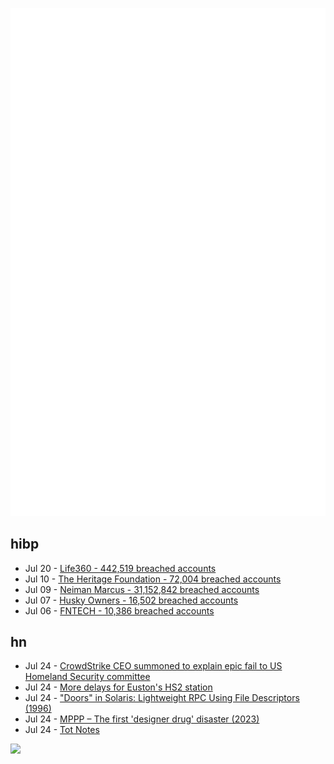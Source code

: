 ![Metrics](https://raw.githubusercontent.com/phixion/phixion/master/metrics.svg)

## hibp

<!--
for https://github.com/phixion/phixion/blob/main/.github/workflows/feeds.yml
-->
<!--START_SECTION:haveibeenpwnd-->
- Jul 20 - [Life360 - 442,519 breached accounts](https://haveibeenpwned.com/PwnedWebsites#Life360)
- Jul 10 - [The Heritage Foundation - 72,004 breached accounts](https://haveibeenpwned.com/PwnedWebsites#TheHeritageFoundation)
- Jul 09 - [Neiman Marcus - 31,152,842 breached accounts](https://haveibeenpwned.com/PwnedWebsites#NeimanMarcus)
- Jul 07 - [Husky Owners - 16,502 breached accounts](https://haveibeenpwned.com/PwnedWebsites#HuskyOwners)
- Jul 06 - [FNTECH - 10,386 breached accounts](https://haveibeenpwned.com/PwnedWebsites#RobloxDeveloperConference2024)
<!--END_SECTION:haveibeenpwnd-->

## hn

<!--
for https://github.com/phixion/phixion/blob/main/.github/workflows/feeds.yml
-->
<!--START_SECTION:hn-->
- Jul 24 - [CrowdStrike CEO summoned to explain epic fail to US Homeland Security committee](https://www.theregister.com/2024/07/23/crowdstrike_ceo_to_testify/)
- Jul 24 - [More delays for Euston's HS2 station](https://www.ianvisits.co.uk/articles/more-delays-for-eustons-hs2-station-nao-report-74162/)
- Jul 24 - ["Doors" in Solaris: Lightweight RPC Using File Descriptors (1996)](http://www.kohala.com/start/papers.others/doors.html)
- Jul 24 - [MPPP – The first 'designer drug' disaster (2023)](https://www.chm.bris.ac.uk/motm/mppp/mppph.htm)
- Jul 24 - [Tot Notes](https://leancrew.com/all-this/2024/07/tot-notes/)
<!--END_SECTION:hn-->

<!--
for https://yhype.me
-->
![](https://hit.yhype.me/github/profile?user_id=13013670)
